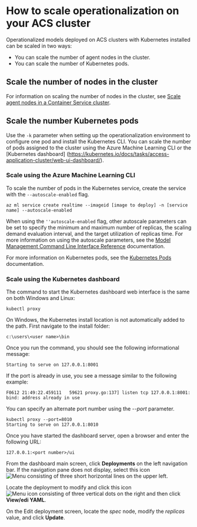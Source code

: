 # How to scale operationalization on your ACS cluster

Operationalized models deployed on ACS clusters with Kubernetes installed can be scaled in two ways:

* You can scale the number of agent nodes in the cluster.
* You can scale the number of Kubernetes pods.
 
##  Scale the number of nodes in the cluster

For information on scaling the number of nodes in the cluster, see [Scale agent nodes in a Container Service cluster](https://docs.microsoft.com/en-us/azure/container-service/container-service-scale).

## Scale the number Kubernetes pods

Use the `-k` parameter when setting up the operationalization environment to configure one pod and install the Kubernetes CLI. You can scale the number of pods assigned to the cluster using the Azure Machine Learning CLI or the [Kubernetes dashboard] (https://kubernetes.io/docs/tasks/access-application-cluster/web-ui-dashboard/).

### Scale using the Azure Machine Learning CLI

To scale the number of pods in the Kubernetes service, create the service with the `--autoscale-enabled` flag.

    az ml service create realtime --imageid [image to deploy] -n [service name] --autoscale-enabled

When using the `''autoscale-enabled` flag, other autoscale parameters can be set to specify the minimum and maximum number of replicas, the scaling demand evaluation interval, and the target utilization of replicas time. For more information on using the autoscale parameters, see the [Model Management Command Line Interface Reference](aml-cli-reference.md) documentation.

For more information on Kubernetes pods, see the [Kubernetes Pods](https://kubernetes.io/docs/concepts/workloads/pods/pod/) documentation.

### Scale using the Kubernetes dashboard

The command to start the Kubernetes dashboard web interface is the same on both Windows and Linux:

    kubectl proxy

On Windows, the Kubernetes install location is not automatically added to the path. First navigate to the install folder:
    
    c:\users\<user name>\bin

Once you run the command, you should see the following informational message:

    Starting to serve on 127.0.0.1:8001

If the port is already in use, you see a message similar to the following example:

    F0612 21:49:22.459111   59621 proxy.go:137] listen tcp 127.0.0.1:8001: bind: address already in use

You can specify an alternate port number using the *--port* parameter.

    kubectl proxy --port=8010
    Starting to serve on 127.0.0.1:8010

Once you have started the dashboard server, open a browser and enter the following URL:

    127.0.0.1:<port number>/ui

From the dashboard main screen, click **Deployments** on the left navigation bar. If the navigation pane does not display, select this icon ![Menu consisting of three short horizontal lines](https://github.com/Azure/Machine-Learning-Operationalization/blob/master/images/hamburger-icon.jpg) on the upper left.

Locate the deployment to modify and click this icon ![Menu icon consisting of three vertical dots](https://github.com/Azure/Machine-Learning-Operationalization/blob/master/images/kebab-icon.jpg) on the right and then click **View/edi YAML**.

On the Edit deployment screen, locate the *spec* node, modify the *replicas* value, and click **Update**.
